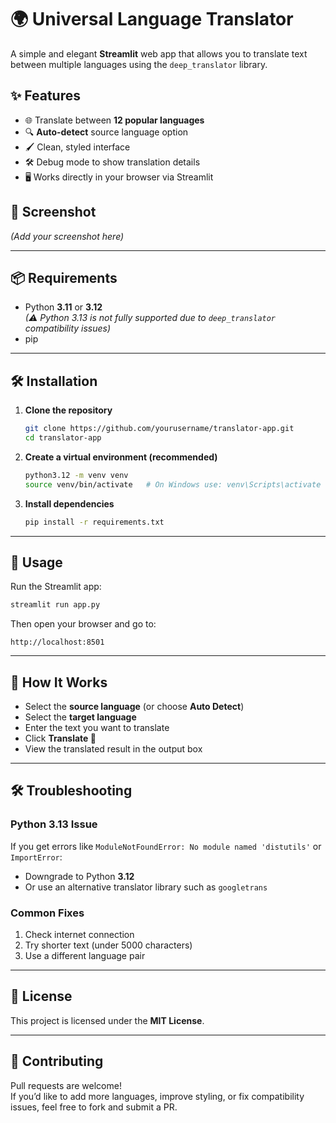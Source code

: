 # 🌍 Universal Language Translator

A simple and elegant **Streamlit** web app that allows you to translate text between multiple languages using the `deep_translator` library.

## ✨ Features
- 🌐 Translate between **12 popular languages**
- 🔍 **Auto-detect** source language option
- 🖌 Clean, styled interface
- 🛠 Debug mode to show translation details
- 🖥 Works directly in your browser via Streamlit

## 📸 Screenshot
*(Add your screenshot here)*

---

## 📦 Requirements

- Python **3.11** or **3.12**  
  *(⚠ Python 3.13 is not fully supported due to `deep_translator` compatibility issues)*
- pip

---

## 🛠 Installation

1. **Clone the repository**
   ```bash
   git clone https://github.com/yourusername/translator-app.git
   cd translator-app
   ```

2. **Create a virtual environment (recommended)**
   ```bash
   python3.12 -m venv venv
   source venv/bin/activate   # On Windows use: venv\Scripts\activate
   ```

3. **Install dependencies**
   ```bash
   pip install -r requirements.txt
   ```

---

## 🚀 Usage

Run the Streamlit app:
```bash
streamlit run app.py
```

Then open your browser and go to:
```
http://localhost:8501
```

---

## 📜 How It Works
- Select the **source language** (or choose **Auto Detect**)
- Select the **target language**
- Enter the text you want to translate
- Click **Translate 🔄**
- View the translated result in the output box

---

## 🛠 Troubleshooting

### Python 3.13 Issue
If you get errors like `ModuleNotFoundError: No module named 'distutils'` or `ImportError`:
- Downgrade to Python **3.12**  
- Or use an alternative translator library such as `googletrans`

### Common Fixes
1. Check internet connection
2. Try shorter text (under 5000 characters)
3. Use a different language pair

---

## 📜 License
This project is licensed under the **MIT License**.

---

## 🤝 Contributing
Pull requests are welcome!  
If you’d like to add more languages, improve styling, or fix compatibility issues, feel free to fork and submit a PR.
